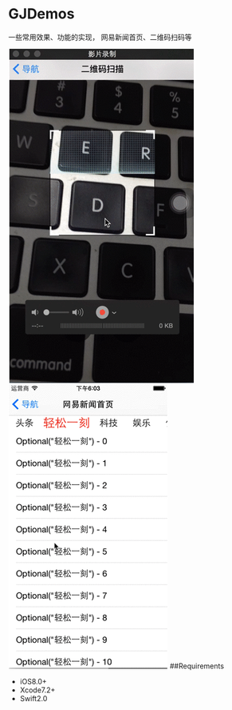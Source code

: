 # GJDemos
一些常用效果、功能的实现， 网易新闻首页、二维码扫码等

![scanDemo](https://github.com/devgj/GJDemos/blob/master/GJDemos/demoImages/scanDemo.gif)
![newsDemo](https://github.com/devgj/GJDemos/blob/master/GJDemos/demoImages/newsDemo.gif)
##Requirements
- iOS8.0+
- Xcode7.2+
- Swift2.0


